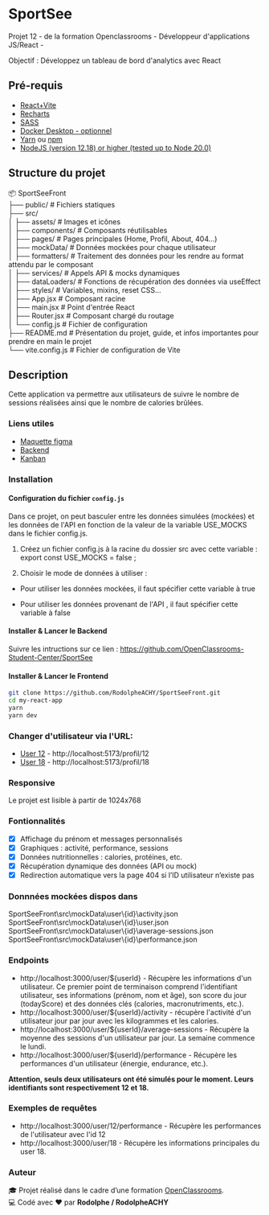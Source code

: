 # SportSee

Projet 12 - de la formation Openclassrooms - Développeur d'applications JS/React -

Objectif : Développez un tableau de bord d'analytics avec React

## Pré-requis

- [React+Vite](https://vitejs.fr/guide/)
- [Recharts](https://recharts.org/en-US/guide)
- [SASS](https://sass-lang.com/install/)
- [Docker Desktop - optionnel](https://www.docker.com/products/docker-desktop)
- [Yarn](https://sass-lang.com/install/) ou [npm](https://nodejs.org/en/learn/getting-started/an-introduction-to-the-npm-package-manager)
- [NodeJS (version 12.18) or higher (tested up to Node 20.0)](https://nodejs.org/en/)

## Structure du projet

📦 SportSeeFront  
├── public/ # Fichiers statiques  
├── src/  
│ ├── assets/ # Images et icônes  
│ ├── components/ # Composants réutilisables  
│ ├── pages/ # Pages principales (Home, Profil, About, 404…)  
│ ├── mockData/ # Données mockées pour chaque utilisateur  
│ ├── formatters/ # Traitement des données pour les rendre au format attendu par le composant  
│ ├── services/ # Appels API & mocks dynamiques  
│ ├── dataLoaders/ # Fonctions de récupération des données via useEffect  
│ ├── styles/ # Variables, mixins, reset CSS…  
│ ├── App.jsx # Composant racine  
│ ├── main.jsx # Point d'entrée React  
│ ├── Router.jsx # Composant chargé du routage  
│ └── config.js # Fichier de configuration  
├── README.md # Présentation du projet, guide, et infos importantes pour prendre en main le projet  
└── vite.config.js  # Fichier de configuration de Vite  


## Description

Cette application va permettre aux utilisateurs de suivre le nombre de sessions réalisées ainsi que le nombre de calories brûlées.

### Liens utiles

- [Maquette figma](https://www.figma.com/design/BMomGVZqLZb811mDMShpLu/UI-design-Sportify-FR?node-id=0-1)
- [Backend](https://github.com/OpenClassrooms-Student-Center/SportSee)
- [Kanban](https://openclassrooms.notion.site/Tableau-de-bord-SportSee-6686aa4b5f44417881a4884c9af5669e)

### Installation

#### Configuration du fichier `config.js`

Dans ce projet, on peut basculer entre les données simulées (mockées) et les données de l'API en fonction de la valeur de la variable USE_MOCKS dans le fichier config.js.

1. Créez un fichier config.js à la racine du dossier src avec cette variable : export const USE_MOCKS = false ;

2. Choisir le mode de données à utiliser :

- Pour utiliser les données mockées, il faut spécifier cette variable à true 

- Pour utiliser les données provenant de l'API , il faut spécifier cette variable à false

#### Installer & Lancer le Backend

Suivre les intructions sur ce lien  : https://github.com/OpenClassrooms-Student-Center/SportSee

#### Installer & Lancer le Frontend

```bash
git clone https://github.com/RodolpheACHY/SportSeeFront.git
cd my-react-app
yarn
yarn dev
```

### Changer d'utilisateur via l'URL:

- [User 12](http://localhost:5173/profil/12) - http://localhost:5173/profil/12  
- [User 18](http://localhost:5173/profil/18) - http://localhost:5173/profil/18

### Responsive

Le projet est lisible à partir de 1024x768 

### Fontionnalités

- [x] Affichage du prénom et messages personnalisés
- [x] Graphiques : activité, performance, sessions
- [x] Données nutritionnelles : calories, protéines, etc.
- [x] Récupération dynamique des données (API ou mock)
- [x] Redirection automatique vers la page 404 si l’ID utilisateur n’existe pas

### Donnnées mockées dispos dans

SportSeeFront\src\mockData\user\\{id}\activity.json  
SportSeeFront\src\mockData\user\\{id}\user.json  
SportSeeFront\src\mockData\user\\{id}\average-sessions.json  
SportSeeFront\src\mockData\user\\{id}\performance.json  

### Endpoints

- http://localhost:3000/user/${userId} - Récupère les informations d'un utilisateur. Ce premier point de terminaison comprend l'identifiant utilisateur, ses informations (prénom, nom et âge), son score du jour (todayScore) et des données clés (calories, macronutriments, etc.).
- http://localhost:3000/user/${userId}/activity - récupère l'activité d'un utilisateur jour par jour avec les kilogrammes et les calories.
- http://localhost:3000/user/${userId}/average-sessions - Récupère la moyenne des sessions d'un utilisateur par jour. La semaine commence le lundi.
- http://localhost:3000/user/${userId}/performance - Récupère les performances d'un utilisateur (énergie, endurance, etc.).

**Attention, seuls deux utilisateurs ont été simulés pour le moment. Leurs identifiants sont respectivement 12 et 18.**

### Exemples de requêtes

- http://localhost:3000/user/12/performance - Récupère les performances de l'utilisateur avec l'id 12 
- http://localhost:3000/user/18 - Récupère les informations principales du user 18.

### Auteur

🎓 Projet réalisé dans le cadre d’une formation [OpenClassrooms](https://openclassrooms.com/).  
💻 Codé avec ❤️ par **Rodolphe / RodolpheACHY**